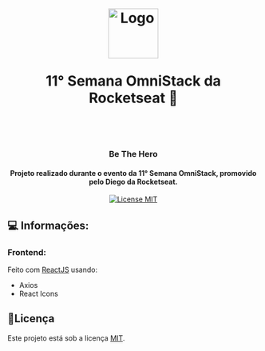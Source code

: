 <h1 align="center">
  <img src="../../../mobBeHero/src/assets/logo@2x.png?raw=true" alt="Logo" width="100">
  
  <br>
  
  11° Semana OmniStack da Rocketseat 🚀
  
  <br>
</h1>

<h3 align="center">Be The Hero</h4>

<h4 align="center">Projeto realizado durante o evento da 11° Semana OmniStack, promovido pelo Diego da Rocketseat.</h4>

<p align="center">
  <a href="https://opensource.org/licenses/MIT">
    <img src="https://img.shields.io/badge/License-MIT-blue.svg" alt="License MIT">
  </a>
</p>

## 💻 Informações:

### Frontend:

Feito com [ReactJS](https://reactjs.org/) usando:

- Axios
- React Icons

## 📝Licença

Este projeto está sob a licença [MIT](LICENSE).
